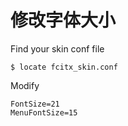 # 修改字体大小


Find your skin conf file 

```
$ locate fcitx_skin.conf
```

Modify 
```
FontSize=21
MenuFontSize=15
```

